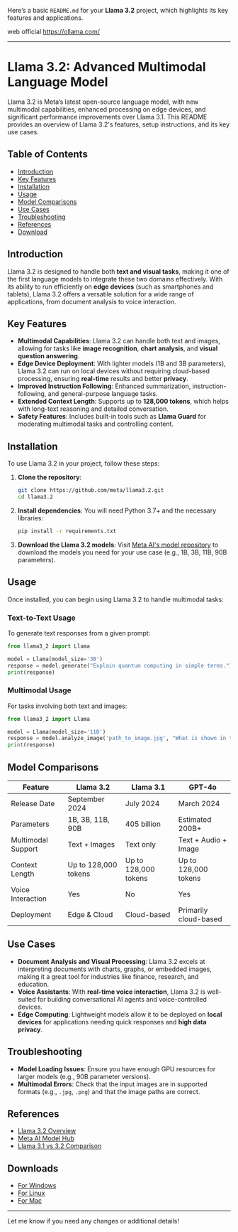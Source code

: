 Here’s a basic `README.md` for your **Llama 3.2** project, which highlights its key features and applications.

web official https://ollama.com/

---

# Llama 3.2: Advanced Multimodal Language Model

Llama 3.2 is Meta’s latest open-source language model, with new multimodal capabilities, enhanced processing on edge devices, and significant performance improvements over Llama 3.1. This README provides an overview of Llama 3.2's features, setup instructions, and its key use cases.

## Table of Contents

- [Introduction](#introduction)
- [Key Features](#key-features)
- [Installation](#installation)
- [Usage](#usage)
- [Model Comparisons](#model-comparisons)
- [Use Cases](#use-cases)
- [Troubleshooting](#troubleshooting)
- [References](#references)
- [Download](#downloads)

## Introduction

Llama 3.2 is designed to handle both **text and visual tasks**, making it one of the first language models to integrate these two domains effectively. With its ability to run efficiently on **edge devices** (such as smartphones and tablets), Llama 3.2 offers a versatile solution for a wide range of applications, from document analysis to voice interaction.

## Key Features

- **Multimodal Capabilities**: Llama 3.2 can handle both text and images, allowing for tasks like **image recognition**, **chart analysis**, and **visual question answering**.
- **Edge Device Deployment**: With lighter models (1B and 3B parameters), Llama 3.2 can run on local devices without requiring cloud-based processing, ensuring **real-time** results and better **privacy**.
- **Improved Instruction Following**: Enhanced summarization, instruction-following, and general-purpose language tasks.
- **Extended Context Length**: Supports up to **128,000 tokens**, which helps with long-text reasoning and detailed conversation.
- **Safety Features**: Includes built-in tools such as **Llama Guard** for moderating multimodal tasks and controlling content.

## Installation

To use Llama 3.2 in your project, follow these steps:

1. **Clone the repository**:
   ```bash
   git clone https://github.com/meta/llama3.2.git
   cd llama3.2
   ```

2. **Install dependencies**:
   You will need Python 3.7+ and the necessary libraries:
   ```bash
   pip install -r requirements.txt
   ```

3. **Download the Llama 3.2 models**:
   Visit [Meta AI's model repository](https://github.com/meta-ai) to download the models you need for your use case (e.g., 1B, 3B, 11B, 90B parameters).

## Usage

Once installed, you can begin using Llama 3.2 to handle multimodal tasks:

### Text-to-Text Usage
To generate text responses from a given prompt:
```python
from llama3_2 import Llama

model = Llama(model_size='3B')
response = model.generate("Explain quantum computing in simple terms.")
print(response)
```

### Multimodal Usage
For tasks involving both text and images:
```python
from llama3_2 import Llama

model = Llama(model_size='11B')
response = model.analyze_image('path_to_image.jpg', "What is shown in this image?")
print(response)
```

## Model Comparisons

| Feature            | Llama 3.2                | Llama 3.1                | GPT-4o                      |
|--------------------|--------------------------|--------------------------|-----------------------------|
| Release Date       | September 2024            | July 2024                | March 2024                  |
| Parameters         | 1B, 3B, 11B, 90B         | 405 billion               | Estimated 200B+              |
| Multimodal Support | Text + Images             | Text only                | Text + Audio + Image         |
| Context Length     | Up to 128,000 tokens      | Up to 128,000 tokens      | Up to 128,000 tokens         |
| Voice Interaction  | Yes                       | No                       | Yes                          |
| Deployment         | Edge & Cloud              | Cloud-based              | Primarily cloud-based        |

## Use Cases

- **Document Analysis and Visual Processing**: Llama 3.2 excels at interpreting documents with charts, graphs, or embedded images, making it a great tool for industries like finance, research, and education.
- **Voice Assistants**: With **real-time voice interaction**, Llama 3.2 is well-suited for building conversational AI agents and voice-controlled devices.
- **Edge Computing**: Lightweight models allow it to be deployed on **local devices** for applications needing quick responses and **high data privacy**.

## Troubleshooting

- **Model Loading Issues**: Ensure you have enough GPU resources for larger models (e.g., 90B parameter versions).
- **Multimodal Errors**: Check that the input images are in supported formats (e.g., `.jpg`, `.png`) and that the image paths are correct.

## References

- [Llama 3.2 Overview](https://blog.getbind.co/llama-3.2-overview)
- [Meta AI Model Hub](https://github.com/meta-ai)
- [Llama 3.1 vs 3.2 Comparison](https://getmeta.ai/release-notes)

## Downloads

- [For Windows](https://ollama.com/download/windows)
- [For Linux](https://ollama.com/download/linux)
- [For Mac](https://ollama.com/download/mac)

---

Let me know if you need any changes or additional details!
